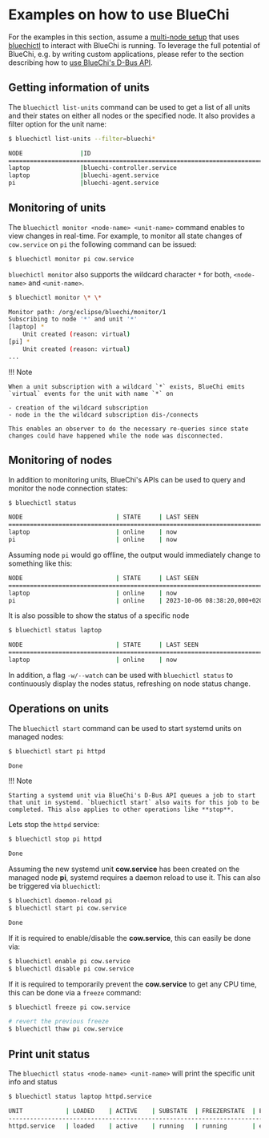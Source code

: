 <!-- markdownlint-disable-file MD010 MD013 MD014 MD024 MD046 -->
# Examples on how to use BlueChi

For the examples in this section, assume a [multi-node setup](./multi_node.md) that uses [bluechictl](../man/bluechictl.md) to interact with BlueChi is running. To leverage the full potential of BlueChi, e.g. by writing custom applications, please refer to the section describing how to [use BlueChi's D-Bus API](../api/examples.md).

## Getting information of units

The `bluechictl list-units` command can be used to get a list of all units and their states on either all nodes or the specified node. It also provides a filter option for the unit name:

```bash
$ bluechictl list-units --filter=bluechi*

NODE                |ID                                                         |   ACTIVE|      SUB
====================================================================================================
laptop              |bluechi-controller.service                                 |   active|  running
laptop              |bluechi-agent.service                                      |   active|  running
pi                  |bluechi-agent.service                                      |   active|  running
```

## Monitoring of units

The `bluechictl monitor <node-name> <unit-name>` command enables to view changes in real-time. For example, to monitor all state changes of `cow.service` on `pi` the following command can be issued:

```bash
$ bluechictl monitor pi cow.service
```

`bluechictl monitor` also supports the wildcard character `*` for both, `<node-name>` and `<unit-name>`.

```bash
$ bluechictl monitor \* \*

Monitor path: /org/eclipse/bluechi/monitor/1
Subscribing to node '*' and unit '*'
[laptop] *
	Unit created (reason: virtual)
[pi] *
	Unit created (reason: virtual)
...
```

!!! Note

    When a unit subscription with a wildcard `*` exists, BlueChi emits `virtual` events for the unit with name `*` on
    
    - creation of the wildcard subscription
    - node in the the wildcard subscription dis-/connects

    This enables an observer to do the necessary re-queries since state changes could have happened while the node was disconnected.

## Monitoring of nodes

In addition to monitoring units, BlueChi's APIs can be used to query and monitor the node connection states:

```bash
$ bluechictl status

NODE                          | STATE     | LAST SEEN                   
=========================================================================
laptop                        | online    | now                         
pi                            | online    | now                         
```

Assuming node `pi` would go offline, the output would immediately change to something like this:

```bash
NODE                          | STATE     | LAST SEEN                   
=========================================================================
laptop                        | online    | now                         
pi                            | online    | 2023-10-06 08:38:20,000+0200                         
```

It is also possible to show the status of a specific node

```bash
$ bluechictl status laptop

NODE                          | STATE     | LAST SEEN
=========================================================================
laptop                        | online    | now
```

In addition, a flag `-w/--watch` can be used with `bluechictl status` to continuously display the nodes status, refreshing on node status change.

## Operations on units

The `bluechictl start` command can be used to start systemd units on managed nodes:

```bash
$ bluechictl start pi httpd

Done
```

!!! Note

    Starting a systemd unit via BlueChi's D-Bus API queues a job to start that unit in systemd. `bluechictl start` also waits for this job to be completed. This also applies to other operations like **stop**. 

Lets stop the `httpd` service:

```bash
$ bluechictl stop pi httpd

Done
```

Assuming the new systemd unit **cow.service** has been created on the managed node **pi**, systemd requires a daemon reload to use it. This can also be triggered via `bluechictl`:

```bash
$ bluechictl daemon-reload pi
$ bluechictl start pi cow.service

Done
```

If it is required to enable/disable the **cow.service**, this can easily be done via:

```bash
$ bluechictl enable pi cow.service
$ bluechictl disable pi cow.service
```

If it is required to temporarily prevent the **cow.service** to get any CPU time, this can be done via a `freeze` command:

```bash
$ bluechictl freeze pi cow.service

# revert the previous freeze
$ bluechictl thaw pi cow.service
```

## Print unit status

The `bluechictl status <node-name> <unit-name>` will print the specific unit info and status

```bash
$ bluechictl status laptop httpd.service

UNIT            | LOADED    | ACTIVE    | SUBSTATE  | FREEZERSTATE  | ENABLED   |
---------------------------------------------------------------------------------
httpd.service   | loaded    | active    | running   | running       | enabled   |

```
